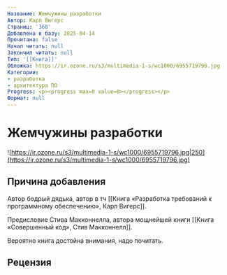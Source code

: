 ```yaml
---
Название: Жемчужины разработки
Автор: Карл Вигерс
Страниц: '368'
Добавлена в базу: 2025-04-14
Прочитана: false
Начал читать: null
Закончил читать: null
Тип: '[[Книга]]'
Обложка: https://ir.ozone.ru/s3/multimedia-1-s/wc1000/6955719796.jpg
Категории:
- разработка
- архитектура ПО
Progress: <p><progress max=0 value=0></progress></p>
Формат: null
---
```

# Жемчужины разработки

![https://ir.ozone.ru/s3/multimedia-1-s/wc1000/6955719796.jpg|250](https://ir.ozone.ru/s3/multimedia-1-s/wc1000/6955719796.jpg)

## Причина добавления

Автор бодрый дядька, автор в тч [[Книга «Разработка требований к программному обеспечению», Карл Вигерс]].

Предисловие Стива Макконнелла, автора мощнейшей книги [[Книга «Совершенный код», Стив Макконнелл]]. 

Вероятно книга достойна внимания, надо почитать.

## Рецензия